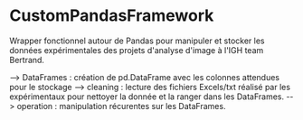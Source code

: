 # CustomPandasFramework


Wrapper fonctionnel autour de Pandas pour manipuler et stocker les données expérimentales des projets d'analyse d'image à l'IGH team Bertrand.

--> DataFrames : création de pd.DataFrame avec les colonnes attendues pour le stockage
--> cleaning : lecture des fichiers Excels/txt réalisé par les expérimentaux pour nettoyer la donnée et la ranger dans les DataFrames.
--> operation : manipulation récurentes sur les DataFrames.